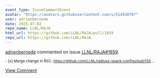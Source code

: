 ```yaml
---
event_type: IssueCommentEvent
avatar: "https://avatars.githubusercontent.com/u/51493078?"
user: adrienbernede
date: 2025-07-02
repo_name: LLNL/RAJA
html_url: https://github.com/LLNL/RAJA/pull/1859
repo_url: https://github.com/LLNL/RAJA
---
```


<a href='https://github.com/adrienbernede' target='_blank'>adrienbernede</a> commented on issue <a href='https://github.com/LLNL/RAJA/pull/1859' target='_blank'>LLNL/RAJA#1859</a>.

<small>- [x] Merge change in RSC: https://github.com/LLNL/radiuss-spack-configs/pull/133...</small>

<a href='https://github.com/LLNL/RAJA/pull/1859' target='_blank'>View Comment</a>